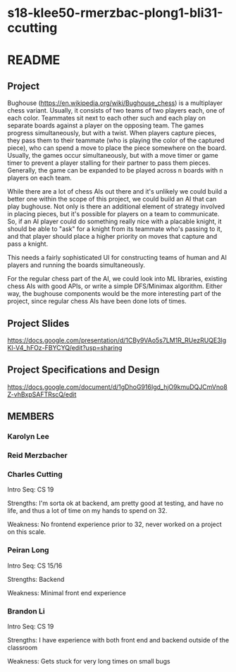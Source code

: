 # s18-klee50-rmerzbac-plong1-bli31-ccutting

# README

## Project
Bughouse (https://en.wikipedia.org/wiki/Bughouse_chess) is a multiplayer chess variant.  Usually, it
consists of two teams of two players each, one of each color.  Teammates sit next to each other such
and each play on separate boards against a player on the opposing team.  The games progress
simultaneously, but with a twist.  When players capture pieces, they pass them to their teammate
(who is playing the color of the captured piece), who can spend a move to place the piece somewhere on
the board.  Usually, the games occur simultaneously, but with a move timer or game timer to prevent a
player stalling for their partner to pass them pieces.  Generally, the game can be expanded to be
played across n boards with n players on each team.

While there are a lot of chess AIs out there and it's unlikely we could build a better one within
the scope of this project, we could build an AI that can play bughouse.  Not only is there an additional
element of strategy involved in placing pieces, but it's possible for players on a team to communicate.  So,
if an AI player could do something really nice with a placable knight, it should be able to "ask" for
a knight from its teammate who's passing to it, and that player should place a higher priority on moves
that capture and pass a knight.

This needs a fairly sophisticated UI for constructing teams of human and AI players and running the boards
simultaneously.

For the regular chess part of the AI, we could look into ML libraries, existing chess AIs with good APIs,
or write a simple DFS/Minimax algorithm.  Either way, the bughouse components would be the more
interesting part of the project, since regular chess AIs have been done lots of times.

## Project Slides
https://docs.google.com/presentation/d/1CBy9VAo5s7LM1R_RUezRUQE3lgKl-V4_hFOz-FBYCYQ/edit?usp=sharing

## Project Specifications and Design
https://docs.google.com/document/d/1gDhoG916Igd_hjO9kmuDQJCmVno8Z-vhBxpSAFTRscQ/edit


## MEMBERS
### Karolyn Lee

### Reid Merzbacher

### Charles Cutting
Intro Seq: CS 19

Strengths: I'm sorta ok at backend, am pretty good at testing, and have no life,
and thus a lot of time on my hands to spend on 32.

Weakness: No frontend experience prior to 32, never worked on a project on this scale.

### Peiran Long
Intro Seq: CS 15/16

Strengths: Backend

Weakness: Minimal front end experience

### Brandon Li
Intro Seq: CS 19

Strengths: I have experience with both front end and backend outside of the classroom

Weakness: Gets stuck for very long times on small bugs
